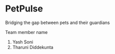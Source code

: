 # PetPulse
Bridging the gap between pets and their guardians

Team member name
1. Yash Soni
2. Tharuni Diddekunta
